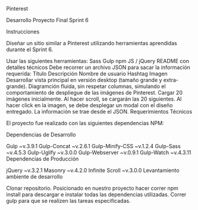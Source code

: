 Pinterest

Desarrollo Proyecto Final Sprint 6

Instrucciones

Diseñar un sitio similar a Pinterest utilizando herramientas aprendidas durante el Sprint 6.

Usar las siguientes herramientas:
Sass
Gulp
npm
JS / jQuery
README con detalles técnicos
Debe recorrer un archivo JSON para sacar la información requerida:
Título
Descripción
Nombre de usuario
Hashtag
Imagen
Desarrollar vista principal en versión desktop (tamaño grande y extra-grande).
Diagramción fluida, sin respetar columnas, simulando el comportamiento de despliegue de las imágenes de Pinterest.
Cargar 20 imágenes inicialmente. Al hacer scroll, se cargarán las 20 siguientes.
Al hacer click en la imagen, se debe desplegar un modal con el diseño entregado. La información se trae desde el JSON.
Requerimientos Técnicos

El proyecto fue realizado con las siguientes dependencias NPM:

Dependencias de Desarrollo

Gulp ~v.3.9.1
Gulp-Concat ~v.2.6.1
Gulp-Minify-CSS ~v.1.2.4
Gulp-Sass ~v.4.5.3
Gulp-Uglify ~v.3.0.0
Gulp-Webserver ~v.0.9.1
Gulp-Watch ~v.4.3.11
Dependencias de Producción

jQuery ~v.3.2.1
Masonry ~v.4.2.0
Infinite Scroll ~v.3.0.0
Levantamiento ambiente de desarrollo

Clonar repositorio.
Posicionado en nuestro proyecto hacer correr npm install para descargar e instalar todas las dependencias utilizadas.
Correr gulp para que se realizen las tareas especificadas.